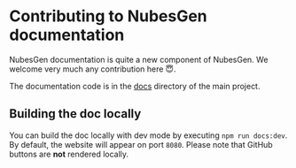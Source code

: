 # Contributing to NubesGen documentation

NubesGen documentation is quite a new component of NubesGen. We welcome very much any contribution here 😇.

The documentation code is in the [docs](https://github.com/microsoft/NubesGen/tree/main/docs) directory of the main project.

## Building the doc locally

You can build the doc locally with dev mode by executing `npm run docs:dev`. By default, the website will appear on port `8080`.
Please note that GitHub buttons are **not** rendered locally.

